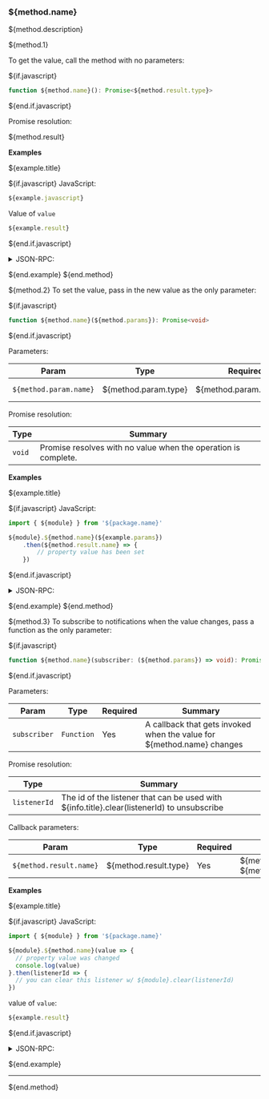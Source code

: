 ### ${method.name}
${method.description}

${method.1}

To get the value, call the method with no parameters:

${if.javascript}

```typescript
function ${method.name}(): Promise<${method.result.type}>
```

${end.if.javascript}

Promise resolution:

${method.result}

**Examples**

${example.title}

${if.javascript}
JavaScript:

```javascript
${example.javascript}
```
Value of `value`

```javascript
${example.result}
```

${end.if.javascript}

<details>
  <summary>JSON-RPC:</summary>

Request:

```json
${example.jsonrpc}
```

Response:

```json
${example.response}
```

</details>

${end.example}
${end.method}

${method.2}
To set the value, pass in the new value as the only parameter:

${if.javascript}

```typescript
function ${method.name}(${method.params}): Promise<void>
```

${end.if.javascript}

Parameters:

| Param                  | Type                 | Required                 | Summary                 |
| ---------------------- | -------------------- | ------------------------ | ----------------------- |
| `${method.param.name}` | ${method.param.type} | ${method.param.required} | ${method.param.summary} ${method.param.constraints} |

Promise resolution:

| Type | Summary |
| ---- | ------- |
| `void` | Promise resolves with no value when the operation is complete. |

**Examples**

${example.title}


${if.javascript}
JavaScript:

```javascript
import { ${module} } from '${package.name}'

${module}.${method.name}(${example.params})
    .then(${method.result.name} => {
        // property value has been set
    })
```

${end.if.javascript}

<details>
  <summary>JSON-RPC:</summary>

Request:

```json
${example.jsonrpc}
```

Response:

```json
${example.response}
```

</details>

${end.example}
${end.method}

${method.3}
To subscribe to notifications when the value changes, pass a function as the only parameter:

${if.javascript}

```typescript
function ${method.name}(subscriber: (${method.params}) => void): Promise<boolean>
```

${end.if.javascript}

Parameters:

| Param                  | Type                 | Required                 | Summary                 |
| ---------------------- | -------------------- | ------------------------ | ----------------------- |
| `subscriber` | `Function` | Yes | A callback that gets invoked when the value for ${method.name} changes |

Promise resolution:

| Type | Summary |
| ---- | ------- |
| `listenerId` | The id of the listener that can be used with ${info.title}.clear(listenerId) to unsubscribe |

Callback parameters:

| Param                  | Type                 | Required                 | Summary                 |
| ---------------------- | -------------------- | ------------------------ | ----------------------- |
| `${method.result.name}` | ${method.result.type} | Yes | ${method.result.summary} ${method.result.constraints} |

**Examples**

${example.title}


${if.javascript}
JavaScript:

```javascript
import { ${module} } from '${package.name}'

${module}.${method.name}(value => {
  // property value was changed
  console.log(value)
}.then(listenerId => {
  // you can clear this listener w/ ${module}.clear(listenerId)
})
```

value of `value`:

```javascript
${example.result}
```

${end.if.javascript}

<details>
  <summary>JSON-RPC:</summary>

Request:

```json
${example.jsonrpc}
```

Response:
```json
{
  "jsonrpc": "2.0",
  "id": "1",
  "result": {
    "listening": "true"
  }
}
```

```json
${example.response}
```

</details>

${end.example}

---
${end.method}
